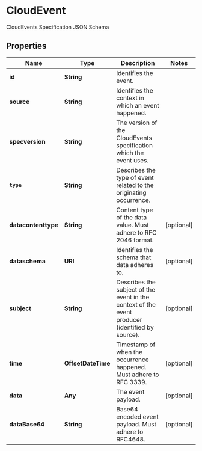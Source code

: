 

# CloudEvent

CloudEvents Specification JSON Schema

## Properties

Name | Type | Description | Notes
------------ | ------------- | ------------- | -------------
**id** | **String** | Identifies the event. | 
**source** | **String** | Identifies the context in which an event happened. | 
**specversion** | **String** | The version of the CloudEvents specification which the event uses. | 
**`type`** | **String** | Describes the type of event related to the originating occurrence. | 
**datacontenttype** | **String** | Content type of the data value. Must adhere to RFC 2046 format. |  [optional]
**dataschema** | **URI** | Identifies the schema that data adheres to. |  [optional]
**subject** | **String** | Describes the subject of the event in the context of the event producer (identified by source). |  [optional]
**time** | **OffsetDateTime** | Timestamp of when the occurrence happened. Must adhere to RFC 3339. |  [optional]
**data** | **Any** | The event payload. |  [optional]
**dataBase64** | **String** | Base64 encoded event payload. Must adhere to RFC4648. |  [optional]




